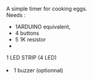 A simple timer for cooking eggs.<br>
Needs :<bt>
<br>
<ul>
<li>1ARDUINO equivalent,
<li>4 buttons<br>
<li>5 1K resistor
<li></ul>1 LED STRIP (4 LED)<br>
<br>
<li>1 buzzer (optionnal)<br>  
</ul>

